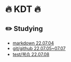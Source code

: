 # 🔥 KDT 🔥

## ✏️ Studying
- [markdown 22.07.04](https://github.com/nevertheless0404/TIL/blob/master/markdown/markdown.md)
- [git/github 22.07.05~07.07](https://github.com/nevertheless0404/TIL/blob/master/git:github/git:github.md)
- [test/복습 22.07.08](https://github.com/nevertheless0404/TIL/blob/master/git:github/%EB%B3%B5%EC%8A%B5.md)
